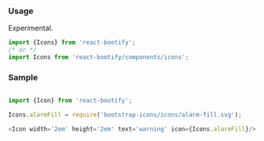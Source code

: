 
### Usage

Experimental.

```js static
import {Icons} from 'react-bootify';
/* or */
import Icons from 'react-bootify/components/icons';
```

### Sample
```js 

import {Icon} from 'react-bootify';

Icons.alarmFill = require('bootstrap-icons/icons/alarm-fill.svg');

<Icon width='2em' height='2em' text='warning' icon={Icons.alarmFill}/>
 ```
